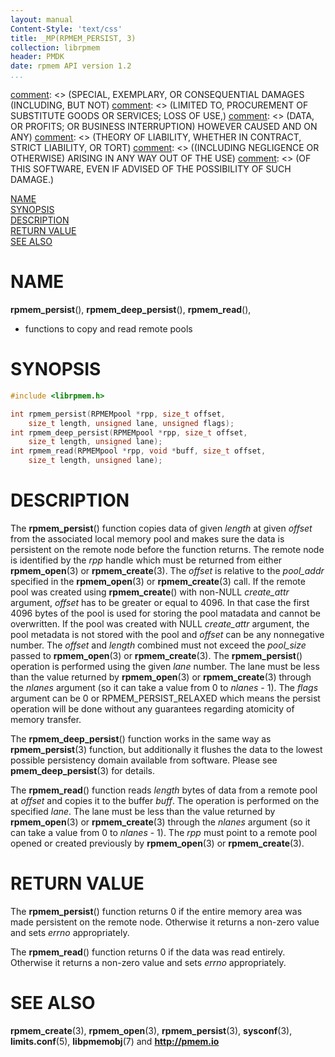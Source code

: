 ```yaml
---
layout: manual
Content-Style: 'text/css'
title: _MP(RPMEM_PERSIST, 3)
collection: librpmem
header: PMDK
date: rpmem API version 1.2
...
```


[comment]: <> (Copyright 2017, Intel Corporation)

[comment]: <> (Redistribution and use in source and binary forms, with or without)
[comment]: <> (modification, are permitted provided that the following conditions)
[comment]: <> (are met:)
[comment]: <> (    * Redistributions of source code must retain the above copyright)
[comment]: <> (      notice, this list of conditions and the following disclaimer.)
[comment]: <> (    * Redistributions in binary form must reproduce the above copyright)
[comment]: <> (      notice, this list of conditions and the following disclaimer in)
[comment]: <> (      the documentation and/or other materials provided with the)
[comment]: <> (      distribution.)
[comment]: <> (    * Neither the name of the copyright holder nor the names of its)
[comment]: <> (      contributors may be used to endorse or promote products derived)
[comment]: <> (      from this software without specific prior written permission.)

[comment]: <> (THIS SOFTWARE IS PROVIDED BY THE COPYRIGHT HOLDERS AND CONTRIBUTORS)
[comment]: <> ("AS IS" AND ANY EXPRESS OR IMPLIED WARRANTIES, INCLUDING, BUT NOT)
[comment]: <> (LIMITED TO, THE IMPLIED WARRANTIES OF MERCHANTABILITY AND FITNESS FOR)
[comment]: <> (A PARTICULAR PURPOSE ARE DISCLAIMED. IN NO EVENT SHALL THE COPYRIGHT)
[comment]: <> (OWNER OR CONTRIBUTORS BE LIABLE FOR ANY DIRECT, INDIRECT, INCIDENTAL,)
[comment]: <> (SPECIAL, EXEMPLARY, OR CONSEQUENTIAL DAMAGES (INCLUDING, BUT NOT)
[comment]: <> (LIMITED TO, PROCUREMENT OF SUBSTITUTE GOODS OR SERVICES; LOSS OF USE,)
[comment]: <> (DATA, OR PROFITS; OR BUSINESS INTERRUPTION) HOWEVER CAUSED AND ON ANY)
[comment]: <> (THEORY OF LIABILITY, WHETHER IN CONTRACT, STRICT LIABILITY, OR TORT)
[comment]: <> ((INCLUDING NEGLIGENCE OR OTHERWISE) ARISING IN ANY WAY OUT OF THE USE)
[comment]: <> (OF THIS SOFTWARE, EVEN IF ADVISED OF THE POSSIBILITY OF SUCH DAMAGE.)

[comment]: <> (rpmem_persist.3 -- man page for rpmem persist and read functions)

[NAME](#name)<br />
[SYNOPSIS](#synopsis)<br />
[DESCRIPTION](#description)<br />
[RETURN VALUE](#return-value)<br />
[SEE ALSO](#see-also)<br />


# NAME #

**rpmem_persist**(), **rpmem_deep_persist**(), **rpmem_read**(),
- functions to copy and read remote pools


# SYNOPSIS #

```c
#include <librpmem.h>

int rpmem_persist(RPMEMpool *rpp, size_t offset,
	size_t length, unsigned lane, unsigned flags);
int rpmem_deep_persist(RPMEMpool *rpp, size_t offset,
	size_t length, unsigned lane);
int rpmem_read(RPMEMpool *rpp, void *buff, size_t offset,
	size_t length, unsigned lane);
```


# DESCRIPTION #

The **rpmem_persist**() function copies data of given *length* at given
*offset* from the associated local memory pool and makes sure the data is
persistent on the remote node before the function returns. The remote node
is identified by the *rpp* handle which must be returned from either
**rpmem_open**(3) or **rpmem_create**(3). The *offset* is relative
to the *pool_addr* specified in the **rpmem_open**(3) or **rpmem_create**(3)
call. If the remote pool was created using **rpmem_create**() with non-NULL
*create_attr* argument, *offset* has to be greater or equal to 4096.
In that case the first 4096 bytes of the pool is used for storing the pool
matadata and cannot be overwritten.
If the pool was created with NULL *create_attr* argument, the pool metadata
is not stored with the pool and *offset* can be any nonnegative number.
The *offset* and *length* combined must not exceed the
*pool_size* passed to **rpmem_open**(3) or **rpmem_create**(3).
The **rpmem_persist**() operation is performed using the given *lane* number.
The lane must be less than the value returned by **rpmem_open**(3) or
**rpmem_create**(3) through the *nlanes* argument (so it can take a value
from 0 to *nlanes* - 1). The *flags* argument can be 0 or RPMEM_PERSIST_RELAXED
which means the persist operation will be done without any guarantees regarding
atomicity of memory transfer.

The **rpmem_deep_persist**() function works in the same way as
**rpmem_persist**(3) function, but additionally it flushes the data to the
lowest possible persistency domain available from software.
Please see **pmem_deep_persist**(3) for details.

The **rpmem_read**() function reads *length* bytes of data from a remote pool
at *offset* and copies it to the buffer *buff*. The operation is performed on
the specified *lane*. The lane must be less than the value returned by
**rpmem_open**(3) or **rpmem_create**(3) through the *nlanes* argument
(so it can take a value from 0 to *nlanes* - 1). The *rpp* must point to a
remote pool opened or created previously by **rpmem_open**(3) or
**rpmem_create**(3).


# RETURN VALUE #

The **rpmem_persist**() function returns 0 if the entire memory area was
made persistent on the remote node. Otherwise it returns a non-zero value
and sets *errno* appropriately.

The **rpmem_read**() function returns 0 if the data was read entirely.
Otherwise it returns a non-zero value and sets *errno* appropriately.


# SEE ALSO #

**rpmem_create**(3), **rpmem_open**(3), **rpmem_persist**(3),
**sysconf**(3), **limits.conf**(5), **libpmemobj**(7)
and **<http://pmem.io>**
